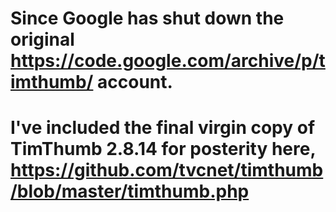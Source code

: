 # Since Google has shut down the original https://code.google.com/archive/p/timthumb/ account.

# I've included the final virgin copy of TimThumb 2.8.14 for posterity here, https://github.com/tvcnet/timthumb/blob/master/timthumb.php

